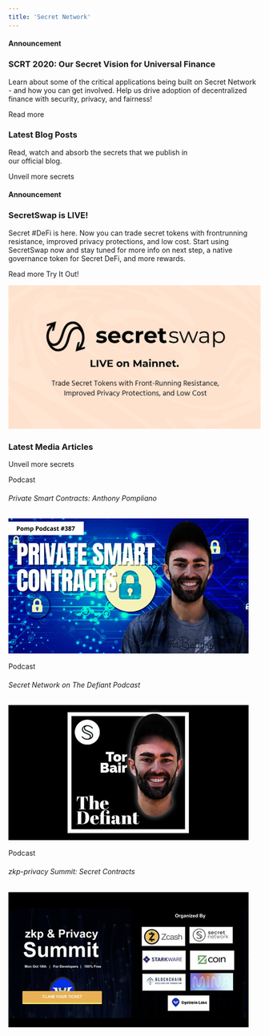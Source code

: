 ```yaml
---
title: 'Secret Network'
---
```



<!-- Hero Video -->
<column class="card-variant" mode="normal">
<block>

<hero-video />

</block>
</column>


<!-- Getting started -->

<column>

<block>

<card-simple-dynamic class="orientation-horizontal accent-purple" cardId="card_1" imageWidth="1200" imageHeight="500"/>

</block>

</column>

<!-- Card collection -->
<column class="spacer-s" number="3" number-m="1" number-s="1">

<block>

<card-simple-dynamic class="orientation-vertical accent-blue" cardId="card_2" imageWidth="630" imageHeight="500"/>

</block>

<block>

<card-simple-dynamic class="orientation-vertical accent-green" cardId="card_3" imageWidth="630" imageHeight="500"/>

</block>

<block>

<card-simple-dynamic class="orientation-vertical accent-orange" cardId="card_4" imageWidth="630" imageHeight="500"/>

</block>

</column>

<!-- Want to build a better internet -->
<home-explainer />

<!-- Announcement -->
<column class="announcement accent-green spacer-s" weight="left" number="2" number-s="1">

<block>

#### Announcement

### SCRT 2020: Our Secret Vision for Universal Finance

Learn about some of the critical applications being built on Secret Network - and how you can get involved. Help us drive adoption of decentralized finance with security, privacy, and fairness!

<btn>Read more</btn>

</block>

</column>









<!-- Block header -->
<column class="block-header" number="2" number-m="1" number-s="1">

<block>

### Latest Blog Posts
  
Read, watch and absorb the secrets that we publish in<br/>our official blog.

</block>

<block>

<btn url="/blog/">Unveil more secrets</btn>

</block>

</column>










<!-- Blog cards -->
<column class="spacer-s">

<blog-latest-posts class="latest-blog-cards"></blog-latest-posts>

</column>









<!-- Announcement -->
<column class="announcement accent-green spacer-s" weight="right" number="2" number-m="1" number-s="1">

<block>

#### Announcement

### SecretSwap is LIVE!


Secret #DeFi is here. Now you can trade secret tokens with frontrunning resistance, improved privacy protections, and low cost. Start using SecretSwap now and stay tuned for more info on next step, a native governance token for Secret DeFi, and more rewards.

<btn url="/blog/secretswap-is-live-on-mainnet">Read more</btn> <btn url="https://bridge.scrt.network/swap#Swap">Try It Out!</btn>

</block>

<block>

![](./img/announcement/secretswap.jpg)

</block>

</column>











<!-- Block header -->
<column class="block-header" number="2" number-s="1">

<block>

### Latest Media Articles

</block>

<block>

<btn url="/media/features">Unveil more secrets</btn>

</block>

</column>











<!-- Podcasts -->
<column class="spacer-s" number="3" number-s="1">

<block>

<card-media class="accent-red"  url="https://www.youtube.com/watch?v=Kx9hb3U7pfs">

Podcast

###### Private Smart Contracts: Anthony Pompliano

![Private Smart Contracts: Anthony Pompliano](./img/media-card/image1.png)

</card-media>

</block>

<block>

<card-media class="accent-red" url="https://anchor.fm/thedefiant/episodes/Privacy-Might-be-the-Only-Thing-Left-That-Makes-Web-3-0-a-Viable-Alternative-Tor-Bair-of-Secret-Foundation-el9n52">

Podcast

###### Secret Network on The Defiant Podcast

![Secret Network on The Defiant Podcast](./img/media-card/image2.png)

</card-media>

</block>

<block>

<card-media class="accent-red" url="https://www.crowdcast.io/e/zkp-privacy-summit/5">

Podcast

###### zkp-privacy Summit: Secret Contracts

![zkp-privacy Summit: Secret Contracts](./img/media-card/privacysummit.png)

</card-media>

</block>

</column>








<!-- media channels -->
<column class="spacer-s">

<block>

<media-channels></media-channels>

</block>

</column>